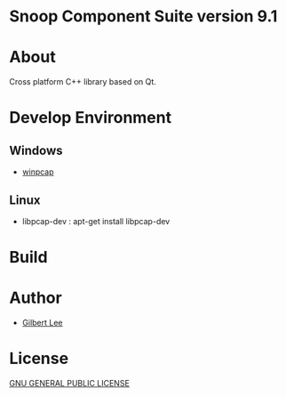 Snoop Component Suite version 9.1
==================================

# About
Cross platform C++ library based on Qt.

# Develop Environment

## Windows
* [winpcap](http://www.winpcap.org)

## Linux
* libpcap-dev : apt-get install libpcap-dev

# Build

# Author
* [Gilbert Lee](http://www.gilgil.net)

# License
[GNU GENERAL PUBLIC LICENSE](http://www.gnu.org/copyleft/gpl.html)

